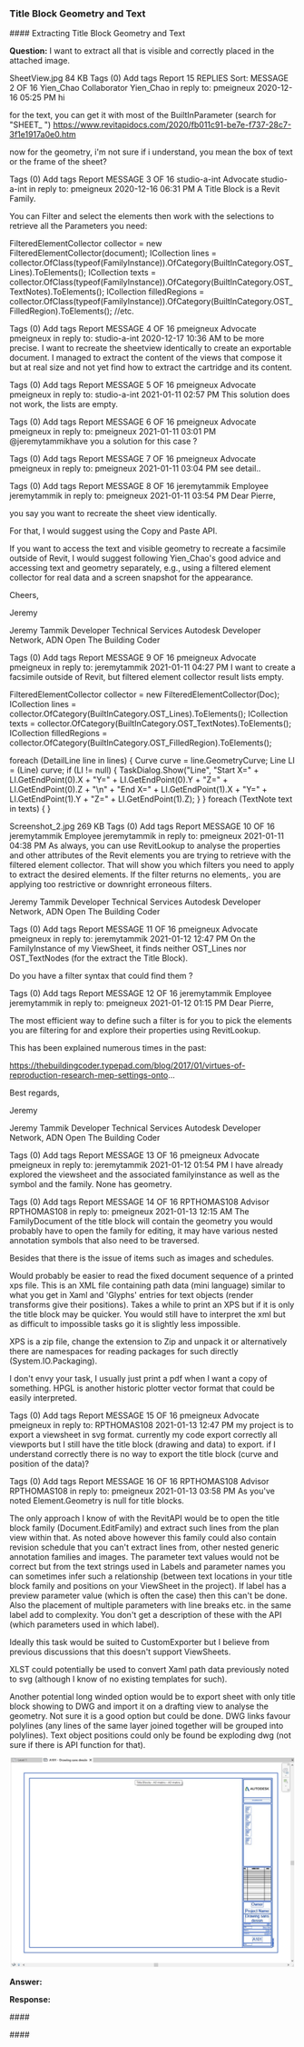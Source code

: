 <head>
<meta http-equiv="Content-Type" content="text/html; charset=utf-8">
<link rel="stylesheet" type="text/css" href="bc.css">
<script src="https://cdn.rawgit.com/google/code-prettify/master/loader/run_prettify.js" type="text/javascript"></script>
</head>

<!---

- how to extract the geometry and the texts of the title block in a sheetview?
  https://forums.autodesk.com/t5/revit-api-forum/how-to-extract-the-geometry-and-the-texts-of-the-title-block-in/m-p/9998687
  /a/doc/revit/tbc/git/a/img/pm_sheet_view_text_geom.jpg
  [XPS or the Open XML Paper Specification] https://en.wikipedia.org/wiki/Open_XML_Paper_Specification

- The human side of AI for chess
  https://www.microsoft.com/en-us/research/blog/the-human-side-of-ai-for-chess/

- An Engineering Argument for Basic Income
  https://scottsantens.com/engineering-argument-for-unconditional-universal-basic-income-ubi-fault-tolerance-graceful-failure-redundancy
  Utilizing fault-tolerant design in critical life support systems

- Assessing Mandatory Stay‐at‐Home and Business Closure Effects on the Spread of COVID‐19
  https://onlinelibrary.wiley.com/doi/10.1111/eci.13484

- Stanford Studie mit Top Medizin-Wissenschaftler Ioannidis zeigt keinen Nutzen von Lockdowns
  https://tkp.at/2021/01/11/stanford-studie-mit-top-medizin-wissenschaftler-ioannidis-zeigt-keinen-nutzen-von-lockdowns/

twitter:

 the #RevitAPI @AutodeskForge @AutodeskRevit #bim #DynamoBim #ForgeDevCon 

&ndash; 
...

linkedin:

#bim #DynamoBim #ForgeDevCon #Revit #API #IFC #SDK #AI #VisualStudio #Autodesk #AEC #adsk 

the [Revit API discussion forum](http://forums.autodesk.com/t5/revit-api-forum/bd-p/160) thread

<center>
<img src="img/" alt="" title="" width="600"/>
<p style="font-size: 80%; font-style:italic"></p>
<p style="font-size: 80%; font-style:italic">
<a href=""></a>
</p>
</center>

-->

### Title Block Geometry and Text

####<a name="2"></a> Extracting Title Block Geometry and Text

**Question:** I want to extract all that is visible and correctly placed in the attached image.

SheetView.jpg
84 KB
Tags (0)
Add tags
Report
15 REPLIES 
Sort: 
MESSAGE 2 OF 16
Yien_Chao
 Collaborator Yien_Chao in reply to: pmeigneux
‎2020-12-16 05:25 PM 
hi

for the text, you can get it with most of the BuiltInParameter (search for "SHEET_ ")  https://www.revitapidocs.com/2020/fb011c91-be7e-f737-28c7-3f1e1917a0e0.htm

now for the geometry, i'm not sure if i understand, you mean the box of text or the frame of the sheet?

Tags (0)
Add tags
Report
MESSAGE 3 OF 16
studio-a-int
 Advocate studio-a-int in reply to: pmeigneux
‎2020-12-16 06:31 PM 
A Title Block is a Revit Family.

You can Filter and select the elements then work with the selections to retrieve all the Parameters you need:

FilteredElementCollector collector = new FilteredElementCollector(document);
ICollection<Element> lines = collector.OfClass(typeof(FamilyInstance)).OfCategory(BuiltInCategory.OST_Lines).ToElements();
ICollection<Element> texts = collector.OfClass(typeof(FamilyInstance)).OfCategory(BuiltInCategory.OST_TextNotes).ToElements();
ICollection<Element> filledRegions = collector.OfClass(typeof(FamilyInstance)).OfCategory(BuiltInCategory.OST_FilledRegion).ToElements();
//etc.

Tags (0)
Add tags
Report
MESSAGE 4 OF 16
pmeigneux
 Advocate pmeigneux in reply to: studio-a-int
‎2020-12-17 10:36 AM 
to be more precise. I want to recreate the sheetview identically to create an exportable document. I managed to extract the content of the views that compose it but at real size and not yet find how to extract the cartridge and its content.

Tags (0)
Add tags
Report
MESSAGE 5 OF 16
pmeigneux
 Advocate pmeigneux in reply to: studio-a-int
‎2021-01-11 02:57 PM 
This solution does not work, the lists are empty.

Tags (0)
Add tags
Report
MESSAGE 6 OF 16
pmeigneux
 Advocate pmeigneux in reply to: pmeigneux
‎2021-01-11 03:01 PM 
@jeremytammikhave you a solution for this case ?

Tags (0)
Add tags
Report
MESSAGE 7 OF 16
pmeigneux
 Advocate pmeigneux in reply to: pmeigneux
‎2021-01-11 03:04 PM 
see detail..

Tags (0)
Add tags
Report
MESSAGE 8 OF 16
jeremytammik
 Employee jeremytammik in reply to: pmeigneux
‎2021-01-11 03:54 PM 
Dear Pierre,

you say you want to recreate the sheet view identically.

For that, I would suggest using the Copy and Paste API.

If you want to access the text and visible geometry to recreate a facsimile outside of Revit, I would suggest following Yien_Chao's good advice and accessing text and geometry separately, e.g., using a filtered element collector for real data and a screen snapshot for the appearance.

Cheers,

Jeremy

Jeremy Tammik
Developer Technical Services
Autodesk Developer Network, ADN Open
The Building Coder

Tags (0)
Add tags
Report
MESSAGE 9 OF 16
pmeigneux
 Advocate pmeigneux in reply to: jeremytammik
‎2021-01-11 04:27 PM 
I want to create a facsimile outside of Revit, but filtered element collector result lists empty.

FilteredElementCollector collector = new FilteredElementCollector(Doc);
ICollection<Element> lines = collector.OfCategory(BuiltInCategory.OST_Lines).ToElements();
ICollection<Element> texts = collector.OfCategory(BuiltInCategory.OST_TextNotes).ToElements();
ICollection<Element> filledRegions = collector.OfCategory(BuiltInCategory.OST_FilledRegion).ToElements();

foreach (DetailLine line in lines)
{
Curve curve = line.GeometryCurve;
Line LI = (Line) curve;
if (LI != null)
{
TaskDialog.Show("Line", "Start X=" + LI.GetEndPoint(0).X + "Y=" + LI.GetEndPoint(0).Y + "Z=" + LI.GetEndPoint(0).Z + "\n" +
"End X=" + LI.GetEndPoint(1).X + "Y=" + LI.GetEndPoint(1).Y + "Z=" + LI.GetEndPoint(1).Z);
}
}
foreach (TextNote text in texts)
{
}

Screenshot_2.jpg
269 KB
Tags (0)
Add tags
Report
MESSAGE 10 OF 16
jeremytammik
 Employee jeremytammik in reply to: pmeigneux
‎2021-01-11 04:38 PM 
As always, you can use RevitLookup to analyse the properties and other attributes of the Revit elements you are trying to retrieve with the filtered element collector. That will show you which filters you need to apply to extract the desired elements. If the filter returns no elements,. you are applying too restrictive or downright erroneous filters.

Jeremy Tammik
Developer Technical Services
Autodesk Developer Network, ADN Open
The Building Coder

Tags (0)
Add tags
Report
MESSAGE 11 OF 16
pmeigneux
 Advocate pmeigneux in reply to: jeremytammik
‎2021-01-12 12:47 PM 
On the FamilyInstance of my ViewSheet, it finds neither OST_Lines nor OST_TextNodes (for the extract the Title Block).

Do you have a filter syntax that could find them ?

Tags (0)
Add tags
Report
MESSAGE 12 OF 16
jeremytammik
 Employee jeremytammik in reply to: pmeigneux
‎2021-01-12 01:15 PM 
Dear Pierre,

The most efficient way to define such a filter is for you to pick the elements you are filtering for and explore their properties using RevitLookup.

This has been explained numerous times in the past:

https://thebuildingcoder.typepad.com/blog/2017/01/virtues-of-reproduction-research-mep-settings-onto...

Best regards,

Jeremy

Jeremy Tammik
Developer Technical Services
Autodesk Developer Network, ADN Open
The Building Coder

Tags (0)
Add tags
Report
MESSAGE 13 OF 16
pmeigneux
 Advocate pmeigneux in reply to: jeremytammik
‎2021-01-12 01:54 PM 
I have already explored the viewsheet and the associated familyinstance as well as the symbol and the family. None has geometry.

Tags (0)
Add tags
Report
MESSAGE 14 OF 16
RPTHOMAS108
 Advisor RPTHOMAS108 in reply to: pmeigneux
‎2021-01-13 12:15 AM 
The FamilyDocument of the title block will contain the geometry you would probably have to open the family for editing, it may have various nested annotation symbols that also need to be traversed.

Besides that there is the issue of items such as images and schedules.

Would probably be easier to read the fixed document sequence of a printed xps file. This is an XML file containing path data (mini language) similar to what you get in Xaml and 'Glyphs' entries for text objects (render transforms give their positions). Takes a while to print an XPS but if it is only the title block may be quicker. You would still have to interpret the xml but as difficult to impossible tasks go it is slightly less impossible.

XPS is a zip file, change the extension to Zip and unpack it or alternatively there are namespaces for reading packages for such directly (System.IO.Packaging).

I don't envy your task, I usually just print a pdf when I want a copy of something. HPGL is another historic plotter vector format that could be easily interpreted.

Tags (0)
Add tags
Report
MESSAGE 15 OF 16
pmeigneux
 Advocate pmeigneux in reply to: RPTHOMAS108
‎2021-01-13 12:47 PM 
my project is to export a viewsheet in svg format. currently my code export correctly all viewports but I still have the title block (drawing and data) to export. if I understand correctly there is no way to export the title block (curve and position of the data)?

Tags (0)
Add tags
Report
MESSAGE 16 OF 16
RPTHOMAS108
 Advisor RPTHOMAS108 in reply to: pmeigneux
‎2021-01-13 03:58 PM 
As you've noted Element.Geometry is null for title blocks.

The only approach I know of with the RevitAPI would be to open the title block family (Document.EditFamily) and extract such lines from the plan view within that. As noted above however this family could also contain revision schedule that you can't extract lines from, other nested generic annotation families and images. The parameter text values would not be correct but from the text strings used in Labels and parameter names you can sometimes infer such a relationship (between text locations in your title block family and positions on your ViewSheet in the project). If label has a preview parameter value (which is often the case) then this can't be done. Also the placement of multiple parameters with line breaks etc. in the same label add to complexity. You don't get a description of these with the API (which parameters used in which label).

Ideally this task would be suited to CustomExporter but I believe from previous discussions that this doesn't support ViewSheets.

XLST could potentially be used to convert Xaml path data previously noted to svg (although I know of no existing templates for such).

Another potential long winded option would be to export sheet with only title block showing to DWG and import it on a drafting view to analyse the geometry. Not sure it is a good option but could be done. DWG links favour polylines (any lines of the same layer joined together will be grouped into polylines). Text object positions could only be found be exploding dwg (not sure if there is API function for that).

<center>
<img src="img/pm_sheet_view_text_geom.jpg" alt="Sheet view title block geometry and text" title="Sheet view title block geometry and text" width="500"/> <!-- 1154 -->
</center>

**Answer:** 

**Response:**

####<a name="3"></a>

####<a name="4"></a> 
